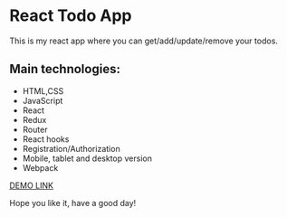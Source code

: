 # React Todo App

This is my react app where you can get/add/update/remove your todos.

## Main technologies:
- HTML,CSS
- JavaScript
- React
- Redux
- Router
- React hooks
- Registration/Authorization
- Mobile, tablet and desktop version
- Webpack

[DEMO LINK](https://max-rozzhalovets.github.io/react_todo-app-with-api/)

Hope you like it, have a good day!
